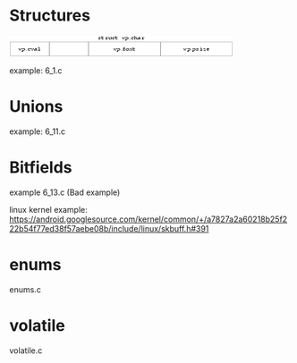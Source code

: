 
# Structures

![6.1.png](6.1.png)

example: 6_1.c

# Unions
example: 6_11.c

# Bitfields
example 6_13.c (Bad example)

linux kernel example: 
https://android.googlesource.com/kernel/common/+/a7827a2a60218b25f222b54f77ed38f57aebe08b/include/linux/skbuff.h#391

# enums
enums.c

# volatile
volatile.c
